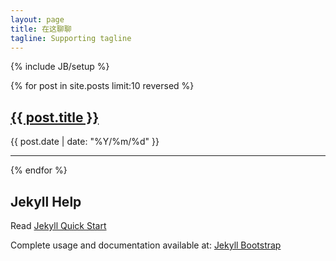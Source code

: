 ```yaml
---
layout: page
title: 在这聊聊
tagline: Supporting tagline
---
```

{% include JB/setup %}

{% for post in site.posts limit:10 reversed %}
<div class="post">
  <div class="top">
    <h2><a href="{{ post.url }}">{{ post.title }}</a></h2>
  </div>
  <div class="bottom">
    <time datetime="{{ post.date | xmlschema }}">{{ post.date | date: "%Y/%m/%d" }}</time>
  </div>
</div>
<hr/>
{% endfor %}


## Jekyll Help

Read [Jekyll Quick Start](http://jekyllbootstrap.com/usage/jekyll-quick-start.html)

Complete usage and documentation available at: [Jekyll Bootstrap](http://jekyllbootstrap.com)
